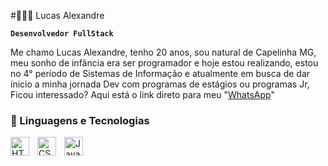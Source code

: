 #👩🏻‍💻 Lucas Alexandre

**`Desenvolvedor FullStack`**

Me chamo Lucas Alexandre, tenho 20 anos, sou natural de Capelinha MG, meu sonho de infância era ser programador e hoje estou realizando, estou no 4° período de Sistemas de Informação e atualmente em busca de dar ínicio a minha jornada Dev com programas de estágios ou programas Jr, Ficou interessado? Aqui está o link direto para meu "[WhatsApp](https://api.whatsapp.com/send/?phone=5533991756624&text&type=phone_number&app_absent=0)"

### 🤖 Linguagens e Tecnologias

<img 
    align="left" 
    alt="HTML"
    title="HTML" 
    width="30px" 
    style="padding-right: 10px;" 
    src="https://cdn.jsdelivr.net/gh/devicons/devicon@latest/icons/html5/html5-original.svg" 
/>
<img 
    align="left" 
    alt="CSS" 
    title="CSS"
    width="30px" 
    style="padding-right: 10px;" 
    src="https://cdn.jsdelivr.net/gh/devicons/devicon@latest/icons/css3/css3-original.svg" 
/>
<img 
    align="left" 
    alt="JavaScript" 
    title="JavaScript"
    width="30px" 
    style="padding-right: 10px;" 
    src="https://cdn.jsdelivr.net/gh/devicons/devicon@latest/icons/javascript/javascript-original.svg" 
/>

